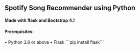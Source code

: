 
## Spotify Song Recommender using Python
#### Made with flask and Bootstrap 4.1
<h4>
Prerequisites:
</h4>
  • Python 3.8 or above
  • Flask
  ```pip install flask```

